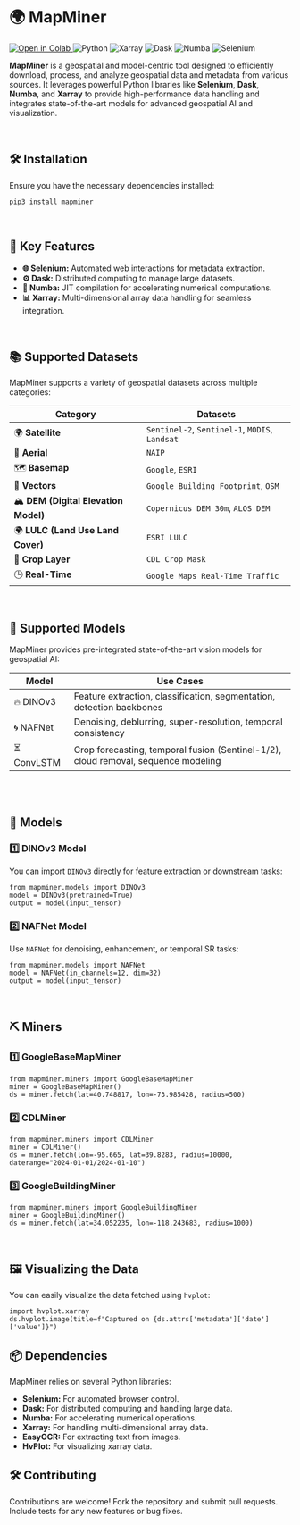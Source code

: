 <!DOCTYPE html>
<html lang="en">
<head>
    <meta charset="UTF-8">
    <meta name="viewport" content="width=device-width, initial-scale=1.0">
</head>
<body>
    <h1>🌍 <strong>MapMiner</strong> </h1>
    <p>
    <a href="https://colab.research.google.com/drive/1steVa5hY0SqUabvFLb0J4ypRWgSs7io9?usp=sharing" target="_blank">
    <img src="https://colab.research.google.com/assets/colab-badge.svg" alt="Open in Colab"/>
</a>
        <img src="https://img.shields.io/badge/Python-3.x-blue.svg?style=flat-square&logo=python" alt="Python">
        <img src="https://img.shields.io/badge/Xarray-0.18+-orange.svg?style=flat-square&logo=xarray" alt="Xarray">
        <img src="https://img.shields.io/badge/Dask-Powered-yellow.svg?style=flat-square&logo=dask" alt="Dask">
        <img src="https://img.shields.io/badge/Numba-Accelerated-green.svg?style=flat-square&logo=numba" alt="Numba">
        <img src="https://img.shields.io/badge/Selenium-Automated-informational.svg?style=flat-square&logo=selenium" alt="Selenium">
    </p>
    <p><strong>MapMiner</strong> is a geospatial and model-centric tool designed to efficiently download, process, and analyze geospatial data and metadata from various sources. It leverages powerful Python libraries like <strong>Selenium</strong>, <strong>Dask</strong>, <strong>Numba</strong>, and <strong>Xarray</strong> to provide high-performance data handling and integrates state-of-the-art models for advanced geospatial AI and visualization.</p>
<br>
    <h2>🛠 <strong>Installation</strong></h2>
<p>Ensure you have the necessary dependencies installed:</p>
    <pre><code class="highlight">pip3 install mapminer</code></pre>
    <br>
    <h2>🚀 <strong>Key Features</strong></h2>
    <ul>
        <li><strong>🌐 Selenium:</strong> Automated web interactions for metadata extraction.</li>
        <li><strong>⚙️ Dask:</strong> Distributed computing to manage large datasets.</li>
        <li><strong>🚀 Numba:</strong> JIT compilation for accelerating numerical computations.</li>
        <li><strong>📊 Xarray:</strong> Multi-dimensional array data handling for seamless integration.</li>
    </ul><br><h2>📚 <strong>Supported Datasets</strong></h2>
<p>MapMiner supports a variety of geospatial datasets across multiple categories:</p>
<div>


| Category                            | Datasets                                                                  |
|-------------------------------------|---------------------------------------------------------------------------|
| 🌍 **Satellite**                    | `Sentinel-2`, `Sentinel-1`, `MODIS`, `Landsat`                            |
| 🚁 **Aerial**                       | `NAIP`                                                                    |
| 🗺️ **Basemap**                      | `Google`, `ESRI`                                                          |
| 📍 **Vectors**                      | `Google Building Footprint`, `OSM`                                        |
| 🏔️ **DEM (Digital Elevation Model)** | `Copernicus DEM 30m`, `ALOS DEM`                                          |
| 🌍 **LULC (Land Use Land Cover)**    | `ESRI LULC`                                                               |
| 🌾 **Crop Layer**                   | `CDL Crop Mask`                                                           |
| 🕒 **Real-Time**                    | `Google Maps Real-Time Traffic`                                           |

<br>
<h2>🧠 <strong>Supported Models</strong></h2>
<p>MapMiner provides pre-integrated state-of-the-art vision models for geospatial AI:</p>

<div>

| Model          | Use Cases                                                                 |
|----------------|---------------------------------------------------------------------------|
| 🔥 DINOv3      | Feature extraction, classification, segmentation, detection backbones      |
| 🌀 NAFNet      | Denoising, deblurring, super-resolution, temporal consistency              |
| ⏳ ConvLSTM    | Crop forecasting, temporal fusion (Sentinel-1/2), cloud removal, sequence modeling |

<br>
</div>






<br>
<h2>🤖 <strong>Models</strong></h2>
<h3><strong>1️⃣ DINOv3 Model</strong></h3>
<p>You can import <code>DINOv3</code> directly for feature extraction or downstream tasks:</p>
<pre><code>from mapminer.models import DINOv3
model = DINOv3(pretrained=True)
output = model(input_tensor)
</code></pre>

<h3><strong>2️⃣ NAFNet Model</strong></h3>
<p>Use <code>NAFNet</code> for denoising, enhancement, or temporal SR tasks:</p>
<pre><code>from mapminer.models import NAFNet
model = NAFNet(in_channels=12, dim=32)
output = model(input_tensor)
</code></pre>

<br>

<h2>⛏️ <strong>Miners</strong></h2>
<h3><strong>1️⃣ GoogleBaseMapMiner</strong></h3>
<pre><code>from mapminer.miners import GoogleBaseMapMiner
miner = GoogleBaseMapMiner()
ds = miner.fetch(lat=40.748817, lon=-73.985428, radius=500)
</code></pre>

<h3><strong>2️⃣ CDLMiner</strong></h3>
<pre><code>from mapminer.miners import CDLMiner
miner = CDLMiner()
ds = miner.fetch(lon=-95.665, lat=39.8283, radius=10000, daterange="2024-01-01/2024-01-10")
</code></pre>

<h3><strong>3️⃣ GoogleBuildingMiner</strong></h3>
<pre><code>from mapminer.miners import GoogleBuildingMiner
miner = GoogleBuildingMiner()
ds = miner.fetch(lat=34.052235, lon=-118.243683, radius=1000)
</code></pre><br>
    <h2>🖼 <strong>Visualizing the Data</strong></h2>
    <p>You can easily visualize the data fetched using <code class="highlight">hvplot</code>:</p>
    <pre><code>import hvplot.xarray
ds.hvplot.image(title=f"Captured on {ds.attrs['metadata']['date']['value']}")</code></pre>
    <h2>📦 <strong>Dependencies</strong></h2>
    <p>MapMiner relies on several Python libraries:</p>
    <ul>
        <li><strong class="important">Selenium:</strong> For automated browser control.</li>
        <li><strong class="important">Dask:</strong> For distributed computing and handling large data.</li>
        <li><strong class="important">Numba:</strong> For accelerating numerical operations.</li>
        <li><strong class="important">Xarray:</strong> For handling multi-dimensional array data.</li>
        <li><strong class="important">EasyOCR:</strong> For extracting text from images.</li>
        <li><strong class="important">HvPlot:</strong> For visualizing xarray data.</li>
    </ul>
    <h2>🛠 <strong>Contributing</strong></h2>
    <p>Contributions are welcome! Fork the repository and submit pull requests. Include tests for any new features or bug fixes.</p>
</body>
</html>
